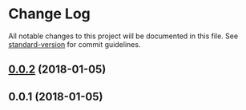 # Change Log

All notable changes to this project will be documented in this file. See [standard-version](https://github.com/conventional-changelog/standard-version) for commit guidelines.

<a name="0.0.2"></a>
## [0.0.2](https://github.com/leesdolphin/decoded-text-loader/compare/v0.0.1...v0.0.2) (2018-01-05)



<a name="0.0.1"></a>
## 0.0.1 (2018-01-05)
